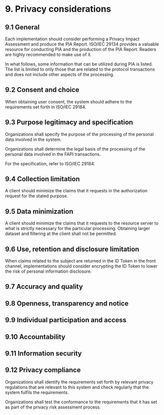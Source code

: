 # 9. Privacy considerations

## 9.1 General
Each implementation should consider performing a Privacy Impact Assessment and produce the PIA Report. 
ISO/IEC 29134 provides a valuable resource for conducting PIA and the production of the PIA Report. 
Readers are highly recommended to make use of it. 

In what follows, some information that can be utilized during PIA is listed. 
The list is limited to only those that are related to the protocol transactions and does not include 
other aspects of the processing. 

## 9.2 Consent and choice

When obtaining user consent, the system should adhere to the requirements set forth in ISO/IEC 29184. 

## 9.3 Purpose legitimacy and specification

Organizations shall specify the purpose of the processing of the personal data involved in the system.  

Organizations shall determine the legal basis of the processing of the personal data involved in the FAPI transactions. 

For the specification, refer to ISO/IEC 29184. 

## 9.4 Collection limitation

A client should minimize the claims that it requests in the authorization request for the stated purpose. 

## 9.5 Data minimization

A client should minimize the claims that it requests to the resource server to what is strictly necessary for the particular processing. Obtaining larger dataset and filtering at the client shall not be permitted. 

## 9.6 Use, retention and disclosure limitation

When claims related to the subject are returned in the ID Token in the front channel, implementations should consider encrypting the ID Token to lower the risk of personal information disclosure.

## 9.7 Accuracy and quality

## 9.8 Openness, transparency and notice

## 9.9 Individual participation and access

## 9.10 Accountability

## 9.11 Information security

## 9.12 Privacy compliance

Organizations shall identify the requirements set forth by relevant privacy regulations 
that are relevant to this system and check regularly that the system fulfils the requirements. 

Organizations shall test the conformance to the requirements that it has set 
as part of the privacy risk assessment process.